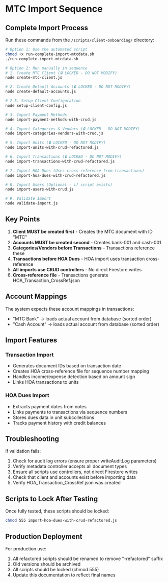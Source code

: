 # MTC Import Sequence

## Complete Import Process

Run these commands from the `/scripts/client-onboarding/` directory:

```bash
# Option 1: Use the automated script
chmod +x run-complete-import-mtcdata.sh
./run-complete-import-mtcdata.sh

# Option 2: Run manually in sequence
# 1. Create MTC Client (🔒 LOCKED - DO NOT MODIFY)
node create-mtc-client.js

# 2. Create Default Accounts (🔒 LOCKED - DO NOT MODIFY)
node create-default-accounts.js

# 2.5. Setup Client Configuration
node setup-client-config.js

# 3. Import Payment Methods
node import-payment-methods-with-crud.js

# 4. Import Categories & Vendors (🔒 LOCKED - DO NOT MODIFY)
node import-categories-vendors-with-crud.js

# 5. Import Units (🔒 LOCKED - DO NOT MODIFY)
node import-units-with-crud-refactored.js

# 6. Import Transactions (🔒 LOCKED - DO NOT MODIFY)
node import-transactions-with-crud-refactored.js

# 7. Import HOA Dues (Uses cross-reference from transactions)
node import-hoa-dues-with-crud-refactored.js

# 8. Import Users (Optional - if script exists)
node import-users-with-crud.js

# 9. Validate Import
node validate-import.js
```

## Key Points

1. **Client MUST be created first** - Creates the MTC document with ID "MTC"
2. **Accounts MUST be created second** - Creates bank-001 and cash-001
3. **Categories/Vendors before Transactions** - Transactions reference these
4. **Transactions before HOA Dues** - HOA import uses transaction cross-reference
5. **All imports use CRUD controllers** - No direct Firestore writes
6. **Cross-reference file** - Transactions generate HOA_Transaction_CrossRef.json

## Account Mappings

The system expects these account mappings in transactions:
- "MTC Bank" → loads actual account from database (sorted order)
- "Cash Account" → loads actual account from database (sorted order)

## Import Features

### Transaction Import
- Generates document IDs based on transaction date
- Creates HOA cross-reference file for sequence number mapping
- Handles income/expense detection based on amount sign
- Links HOA transactions to units

### HOA Dues Import
- Extracts payment dates from notes
- Links payments to transactions via sequence numbers
- Stores dues data in unit subcollections
- Tracks payment history with credit balances

## Troubleshooting

If validation fails:
1. Check for audit log errors (ensure proper writeAuditLog parameters)
2. Verify metadata controller accepts all document types
3. Ensure all scripts use controllers, not direct Firestore writes
4. Check that client and accounts exist before importing data
5. Verify HOA_Transaction_CrossRef.json was created

## Scripts to Lock After Testing

Once fully tested, these scripts should be locked:
```bash
chmod 555 import-hoa-dues-with-crud-refactored.js
```

## Production Deployment

For production use:
1. All refactored scripts should be renamed to remove "-refactored" suffix
2. Old versions should be archived
3. All scripts should be locked (chmod 555)
4. Update this documentation to reflect final names